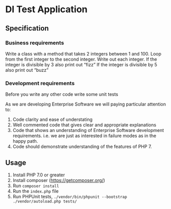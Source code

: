 # DI Test Application

## Specification

### Business requirements
Write a class with a method that takes 2 integers between 1 and 100.
Loop from the first integer to the second integer.
Write out each integer.
If the integer is divisible by 3 also print out “fizz”
If the integer is divisible by 5 also print out “buzz”

### Development requirements
Before you write any other code write some unit tests

As we are developing Enterprise Software we will paying particular attention to:
1. Code clarity and ease of understating
2. Well commented code that gives clear and appropriate explanations
3. Code that shows an understanding of Enterprise Software development
requirements. i.e. we are just as interested in failure modes as in
the happy path.
4. Code should demonstrate understanding of the features of PHP 7.

## Usage
1. Install PHP 7.0 or greater
2. Install composer (https://getcomposer.org/)
3. Run `composer install`
4. Run the `index.php` file
5. Run PHPUnit tests, `./vendor/bin/phpunit --bootstrap ./vendor/autoload.php tests/`
